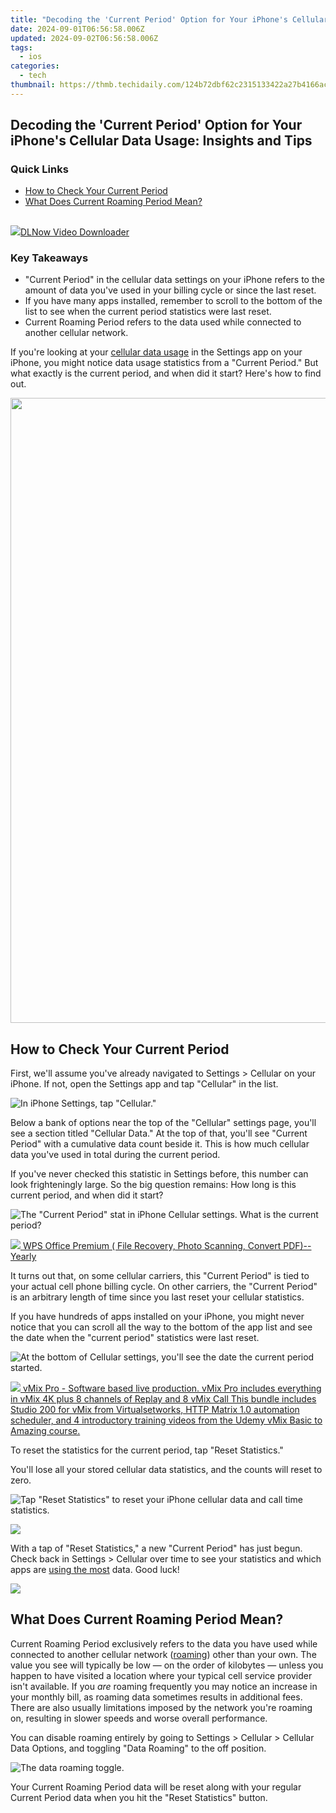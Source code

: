 ```yaml
---
title: "Decoding the 'Current Period' Option for Your iPhone's Cellular Data Usage: Insights and Tips"
date: 2024-09-01T06:56:58.006Z
updated: 2024-09-02T06:56:58.006Z
tags:
  - ios
categories:
  - tech
thumbnail: https://thmb.techidaily.com/124b72dbf62c2315133422a27b4166aca8de938c7b4431d8ccd93ecf0eac5efe.png
---
```


## Decoding the 'Current Period' Option for Your iPhone's Cellular Data Usage: Insights and Tips

### Quick Links

* [How to Check Your Current Period](https://iphone-unlock.techidaily.com/in-2024-unlock-iphone-15-plus-with-forgotten-passcode-different-methods-you-can-try-drfone-by-drfone-ios/)
* [What Does Current Roaming Period Mean?](https://some-tips.techidaily.com/new-syncopation-and-screenplay-directing-music-videos-with-ios/)

## 

<!-- affiliate ads begin -->
<a href="https://secure.2checkout.com/order/checkout.php?PRODS=4712430&QTY=1&AFFILIATE=108875&CART=1"><img src="https://secure.avangate.com/images/merchant/c404a5adbf90e09631678b13b05d9d7a/products/dlnow_256.png" border="0">DLNow Video Downloader</a>
<!-- affiliate ads end -->
### Key Takeaways

* "Current Period" in the cellular data settings on your iPhone refers to the amount of data you've used in your billing cycle or since the last reset.
* If you have many apps installed, remember to scroll to the bottom of the list to see when the current period statistics were last reset.
* Current Roaming Period refers to the data used while connected to another cellular network.

 If you're looking at your [cellular data usage](https://instagram-video-recordings.techidaily.com/new-uncover-the-joyful-journey-best-comedy-and-sadness-on-insta-for-2024/) in the Settings app on your iPhone, you might notice data usage statistics from a "Current Period." But what exactly is the current period, and when did it start? Here's how to find out.

<!-- affiliate ads begin -->
<a href="https://lightailing.sjv.io/c/5597632/1725213/17190" target="_top" id="1725213"><img src="//a.impactradius-go.com/display-ad/17190-1725213" border="0" alt="" width="1000" height="1000"/></a><img height="0" width="0" src="https://imp.pxf.io/i/5597632/1725213/17190" style="position:absolute;visibility:hidden;" border="0" />
<!-- affiliate ads end -->
##  How to Check Your Current Period

 First, we'll assume you've already navigated to Settings > Cellular on your iPhone. If not, open the Settings app and tap "Cellular" in the list.

![In iPhone Settings, tap "Cellular."](https://static1.howtogeekimages.com/wordpress/wp-content/uploads/2021/01/iphone_settings_tap_cellular.jpg) 

 Below a bank of options near the top of the "Cellular" settings page, you'll see a section titled "Cellular Data." At the top of that, you'll see "Current Period" with a cumulative data count beside it. This is how much cellular data you've used in total during the current period.

 If you've never checked this statistic in Settings before, this number can look frighteningly large. So the big question remains: How long is this current period, and when did it start?

![The "Current Period" stat in iPhone Cellular settings. What is the current period?](https://static1.howtogeekimages.com/wordpress/wp-content/uploads/2022/05/iphone_cellular_current_period.jpg) 

<!-- affiliate ads begin -->
<a href="https://secure.2checkout.com/order/checkout.php?PRODS=38729081&QTY=1&AFFILIATE=108875&CART=1"><img src="https://website-prod.cache.wpscdn.com/img/wps-spreadsheet-free-excel-editor-online-offline-1x.93e269d.png" border="0">
WPS Office Premium ( File Recovery, Photo Scanning, Convert PDF)--Yearly</a>
<!-- affiliate ads end -->
 It turns out that, on some cellular carriers, this "Current Period" is tied to your actual cell phone billing cycle. On other carriers, the "Current Period" is an arbitrary length of time since you last reset your cellular statistics.

 If you have hundreds of apps installed on your iPhone, you might never notice that you can scroll all the way to the bottom of the app list and see the date when the "current period" statistics were last reset.

![At the bottom of Cellular settings, you'll see the date the current period started.](https://static1.howtogeekimages.com/wordpress/wp-content/uploads/2022/05/cellular_stats_last_reset.jpg) 

<!-- affiliate ads begin -->
<a href="https://secure.2checkout.com/order/checkout.php?PRODS=30901410&QTY=1&AFFILIATE=108875&CART=1"> <img src="https://secure.avangate.com/images/merchant/ce9a6fb2becc2d235e62b125e9260102/products/copy_1_copy_vMixCallScreenshot1-large.jpg" border="0"> vMix Pro - Software based live production. vMix Pro includes everything in vMix 4K plus 8 channels of Replay and 8 vMix Call 
This bundle includes Studio 200 for vMix from Virtualsetworks, HTTP Matrix 1.0 automation scheduler, and 4 introductory training videos from the Udemy vMix Basic to Amazing course. </a>
<!-- affiliate ads end -->
 To reset the statistics for the current period, tap "Reset Statistics."

 You'll lose all your stored cellular data statistics, and the counts will reset to zero.

![Tap "Reset Statistics" to reset your iPhone cellular data and call time statistics.](https://static1.howtogeekimages.com/wordpress/wp-content/uploads/2022/05/cellular_data_reset_statistics.jpg) 

<!-- affiliate ads begin -->
<a href="https://secure.2checkout.com/order/checkout.php?PRODS=45152835&QTY=1&AFFILIATE=108875&CART=1"><img src="https://download.terabyteunlimited.com/banners/ad_800x450_d.jpg" border="0"></a>
<!-- affiliate ads end -->
 With a tap of "Reset Statistics," a new "Current Period" has just begun. Check back in Settings > Cellular over time to see your statistics and which apps are [using the most](https://instagram-video-recordings.techidaily.com/new-uncover-the-joyful-journey-best-comedy-and-sadness-on-insta-for-2024/) data. Good luck!

<!-- affiliate ads begin -->
<a href="https://secure.2checkout.com/order/checkout.php?PRODS=4715391&QTY=1&AFFILIATE=108875&CART=1"><img src="https://secure.avangate.com/images/merchant/7f687767ccf20fcea1c9dc4a5adc2326/Digisigner_banner_728_x_90_color_version.png" border="0"></a>
<!-- affiliate ads end -->
##  What Does Current Roaming Period Mean? 

 Current Roaming Period exclusively refers to the data you have used while connected to another cellular network ([roaming](https://digital-screen-recording.techidaily.com/updated-maximizing-efficiency-in-remote-group-meetings/)) other than your own. The value you see will typically be low — on the order of kilobytes — unless you happen to have visited a location where your typical cell service provider isn't available. If you _are_ roaming frequently you may notice an increase in your monthly bill, as roaming data sometimes results in additional fees. There are also usually limitations imposed by the network you're roaming on, resulting in slower speeds and worse overall performance. 

 You can disable roaming entirely by going to Settings > Cellular > Cellular Data Options, and toggling "Data Roaming" to the off position. 

![The data roaming toggle.](https://static1.howtogeekimages.com/wordpress/wp-content/uploads/2023/09/data-roaming-off.png) 

 Your Current Roaming Period data will be reset along with your regular Current Period data when you hit the "Reset Statistics" button.

<ins class="adsbygoogle"
     style="display:block"
     data-ad-format="autorelaxed"
     data-ad-client="ca-pub-7571918770474297"
     data-ad-slot="1223367746"></ins>



<ins class="adsbygoogle"
     style="display:block"
     data-ad-client="ca-pub-7571918770474297"
     data-ad-slot="8358498916"
     data-ad-format="auto"
     data-full-width-responsive="true"></ins>


